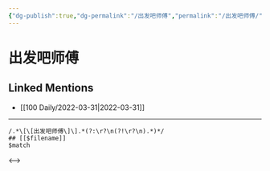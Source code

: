 ```yaml
---
{"dg-publish":true,"dg-permalink":"/出发吧师傅","permalink":"/出发吧师傅/"}
---
```


# 出发吧师傅

## Linked Mentions
- [[100 Daily/2022-03-31\|2022-03-31]]


---

```expander
/.*\[\[出发吧师傅\]\].*(?:\r?\n(?!\r?\n).*)*/
## [[$filename]]
$match
```

<-->
